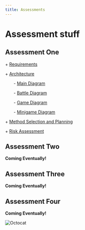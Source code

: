 ```yaml
---
title: Assessments
---
```


Assessment stuff
=====


## Assessment One
<p> + <a href="https://github.com/7SeasOfSomething/All-Hands-On-Deck/blob/master/docs/assessment1/risk1%20TEMP.pdf">Requirements </a></p>
<p> + <a href="https://github.com/7SeasOfSomething/All-Hands-On-Deck/blob/master/docs/assessment1/risk1%20TEMP.pdf">Architecture</a></p>

<p> &nbsp;&nbsp;&nbsp;&nbsp;&nbsp;&nbsp; - <a href="https://raw.githubusercontent.com/7SeasOfSomething/All-Hands-On-Deck/master/docs/assessment1/architecture/ArchitectureMain.jpg">Main Diagram</a></p>
<p> &nbsp;&nbsp;&nbsp;&nbsp;&nbsp;&nbsp; - <a href="https://raw.githubusercontent.com/7SeasOfSomething/All-Hands-On-Deck/master/docs/assessment1/architecture/ActivityDiagramBattle.jpg">Battle Diagram</a></p>
<p> &nbsp;&nbsp;&nbsp;&nbsp;&nbsp;&nbsp; - <a href="https://raw.githubusercontent.com/7SeasOfSomething/All-Hands-On-Deck/master/docs/assessment1/architecture/ActivityDiagramGame.jpg">Game Diagram</a></p>
<p> &nbsp;&nbsp;&nbsp;&nbsp;&nbsp;&nbsp; - <a href="https://raw.githubusercontent.com/7SeasOfSomething/All-Hands-On-Deck/master/docs/assessment1/architecture/ActivityDiagramMinigame.jpg">Minigame Diagram</a></p>

<p> + <a href="https://github.com/7SeasOfSomething/All-Hands-On-Deck/blob/master/docs/assessment1/risk1%20TEMP.pdf">Method Selection and Planning</a></p> <!----Fix up the other links here once the files are actually ready!--->
<p> + <a href="https://github.com/7SeasOfSomething/All-Hands-On-Deck/blob/master/docs/assessment1/risk1%20TEMP.pdf">Risk Assessment</a></p>

## Assessment Two
**Coming Eventually!**
## Assessment Three
**Coming Eventually!**
## Assessment Four
**Coming Eventually!**

![Octocat](https://assets-cdn.github.com/images/icons/emoji/octocat.png)
